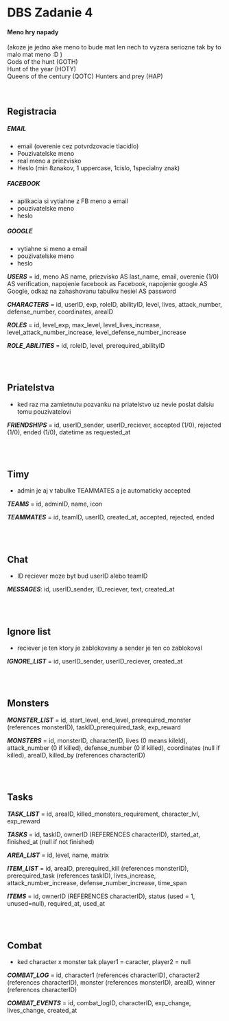 # DBS Zadanie 4

#### Meno hry napady 
(akoze je jedno ake meno to bude mat len nech to vyzera seriozne tak by to malo mat meno :D )  
Gods of the hunt (GOTH)  
Hunt of the year (HOTY)  
Queens of the century (QOTC)
Hunters and prey (HAP)


<br/>

## Registracia
##### EMAIL
 - email (overenie cez potvrdzovacie tlacidlo)
 - Pouzivatelske meno
 - real meno a priezvisko
 - Heslo (min 8znakov, 1 uppercase, 1cislo, 1specialny znak)
##### FACEBOOK
 - aplikacia si vytiahne z FB meno a email
 - pouzivatelske meno
 - heslo
##### GOOGLE
 - vytiahne si meno a email
 - pouzivatelske meno
 - heslo

_**USERS**_ = id, meno AS name, priezvisko AS last_name, email, overenie (1/0) AS verification, napojenie facebook as Facebook, napojenie google AS Google, odkaz na zahashovanu tabulku hesiel AS password

_**CHARACTERS**_ = id, userID, exp, roleID, abilityID, level, lives, attack_number, defense_number, coordinates, areaID

_**ROLES**_ = id, level_exp, max_level, level_lives_increase, level_attack_number_increase, level_defense_number_increase

_**ROLE_ABILITIES**_ = id, roleID, level, prerequired_abilityID

<br/><br/>
## Priatelstva
 - ked raz ma zamietnutu pozvanku na priatelstvo uz nevie poslat dalsiu tomu pouzivatelovi

_**FRIENDSHIPS**_ = id, userID_sender, userID_reciever, accepted (1/0),  rejected (1/0), ended (1/0), datetime as requested_at

<br/><br/>
## Timy
 - admin je aj v tabulke TEAMMATES a je automaticky accepted

_**TEAMS**_ = id, adminID, name, icon

_**TEAMMATES**_ = id, teamID, userID, created_at, accepted, rejected, ended

<br/><br/>
## Chat
 - ID reciever moze byt bud userID alebo teamID

_**MESSAGES**_: id, userID_sender, ID_reciever, text, created_at

<br/><br/>
## Ignore list
 - reciever je ten ktory je zablokovany a sender je ten co zablokoval

_**IGNORE_LIST**_ = id, userID_sender, userID_reciever, created_at

<br/><br/>
## Monsters

_**MONSTER_LIST**_ = id, start_level, end_level, prerequired_monster (references monsterID), taskID_prerequired_task, exp_reward

_**MONSTERS**_ = id, monsterID, characterID, lives (0 means kileld), attack_number (0 if killed), defense_number (0 if killed), coordinates (null if killed), areaID, killed_by (references characterID)

<br/><br/>
## Tasks

_**TASK_LIST**_ = id, areaID, killed_monsters_requirement, character_lvl, exp_reward

_**TASKS**_ = id, taskID, ownerID (REFERENCES characterID), started_at, finished_at (null if not finished)

_**AREA_LIST**_ = id, level, name, matrix

_**ITEM_LIST**_ = id, areaID, prerequired_kill (references monsterID), prerequired_task (references taskID), lives_increase, attack_number_increase, defense_number_increase, time_span

_**ITEMS**_ = id, ownerID (REFERENCES characterID), status (used = 1, unused=null), required_at, used_at

<br/><br/>
## Combat
 - ked character x monster tak player1 = caracter, player2 = null

_**COMBAT_LOG**_ = id, character1 (references characterID), character2 (references characterID), monster (references monsterID), areaID, winner (references characterID)

_**COMBAT_EVENTS**_ = id, combat_logID, characterID, exp_change, lives_change, created_at















